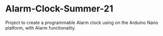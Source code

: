 # Alarm-Clock-Summer-21
Project to create a programmable Alarm clock using on the Arduino Nano platform, with Alarm functionality. 
